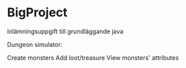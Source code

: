 # BigProject
Inlämningsuppgift till grundläggande java

Dungeon simulator:

Create monsters
Add loot/treasure
View monsters' attributes